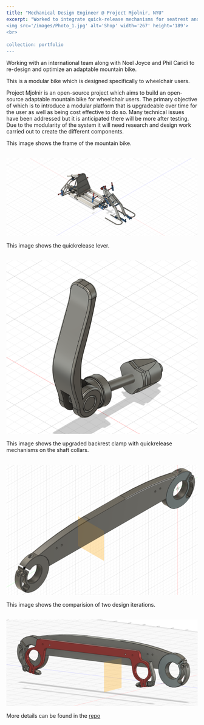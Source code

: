 ```yaml
---
title: "Mechanical Design Engineer @ Project Mjolnir, NYU"
excerpt: "Worked to integrate quick-release mechanisms for seatrest and footrest during Fall '23.
<img src='/images/Photo_1.jpg' alt='Shop' width='267' height='189'>
<br>

collection: portfolio
---
```


Working with an international team along with Noel Joyce and Phil Caridi to re-design and optimize an adaptable mountain bike.

This is a modular bike which is designed specifically to wheelchair users.

Project Mjolnir is an open-source project which aims to build an open-source adaptable mountain bike for wheelchair users. The primary objective of which is to introduce a modular platform that is upgradeable over time for the user as well as being cost effective to do so. Many technical issues have been addressed but it is anticipated there will be more after testing. Due to the modularity of the system it will need research and design work carried out to create the different components.

This image shows the frame of the mountain bike.

<br/><img src='/images/Mjolnir R 2.0 v5_master file.png'>

This image shows the quickrelease lever.

<br/><img src='/images/qrclamp.png'>

This image shows the upgraded backrest clamp with quickrelease mechanisms on the shaft collars.

<br/><img src='/images/shaftcollar.png'>

This image shows the comparision of two design iterations.

<br/><img src='/images/backrest.png'>


More details can be found in the [repo](https://github.com/abixxvii/MjolnirMTB)
